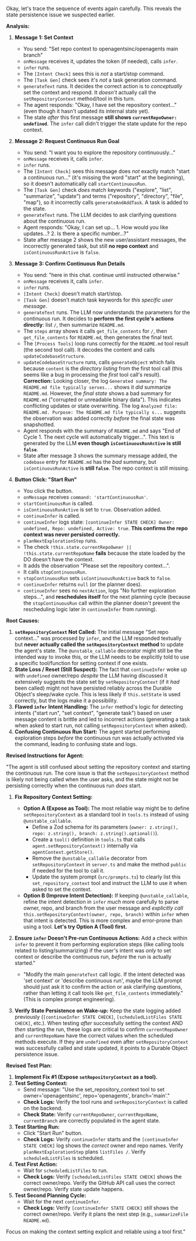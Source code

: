 Okay, let's trace the sequence of events again carefully. This reveals the state persistence issue we suspected earlier.

**Analysis:**

1.  **Message 1: Set Context**
    *   You send: "Set repo context to openagentsinc/openagents main branch"
    *   `onMessage` receives it, updates the token (if needed), calls `infer`.
    *   `infer` runs.
    *   The `[Intent Check]` sees this is *not* a start/stop command.
    *   The `[Task Gen]` check sees it's *not* a task generation command.
    *   `generateText` runs. It decides the correct action is to *conceptually* set the context and respond. It *doesn't* actually call the `setRepositoryContext` method/tool in this turn.
    *   The agent responds: "Okay, I have set the repository context..." (even though it hasn't updated its internal state yet).
    *   The state *after* this first message **still shows `currentRepoOwner: undefined`**. The `infer` call didn't trigger the state update for the repo context.

2.  **Message 2: Request Continuous Run Goal**
    *   You send: "I want you to explore the repository continuously..."
    *   `onMessage` receives it, calls `infer`.
    *   `infer` runs.
    *   The `[Intent Check]` sees this message does *not* exactly match "start a continuous run..." (it's missing the word "start" at the beginning), so it doesn't automatically call `startContinuousRun`.
    *   The `[Task Gen]` check *does* match keywords ("explore", "list", "summarize", "update") and terms ("repository", "directory", "file", "map"), so it incorrectly calls `generateAndAddTask`. A task is added to the state.
    *   `generateText` runs. The LLM decides to ask clarifying questions about the continuous run.
    *   Agent responds: "Okay, I can set up... 1. How would you like updates...? 2. Is there a specific number...?"
    *   State after message 2 shows the new user/assistant messages, the incorrectly generated task, but still **no repo context** and `isContinuousRunActive` is `false`.

3.  **Message 3: Confirm Continuous Run Details**
    *   You send: "here in this chat. continue until instructed otherwise."
    *   `onMessage` receives it, calls `infer`.
    *   `infer` runs.
    *   `[Intent Check]` doesn't match start/stop.
    *   `[Task Gen]` doesn't match task keywords for *this specific user message*.
    *   `generateText` runs. The LLM now understands the parameters for the continuous run. It decides to **perform the first cycle's actions directly**: list `/`, then summarize `README.md`.
    *   The `steps` array shows it calls `get_file_contents` for `/`, then `get_file_contents` for `README.md`, then generates the final text.
    *   The `[Process Tools]` loop runs correctly for the `README.md` tool result (the second tool call). It decodes the content and calls `updateCodebaseStructure`.
    *   `updateCodebaseStructure` runs, calls `generateObject` which fails because `content` is the *directory listing* from the first tool call (this seems like a bug in processing the *first* tool call's result). **Correction:** Looking closer, the log `Generated summary: The README.md file typically serves...` shows it *did* summarize `README.md`. However, the *final state* shows a bad summary for `README.md` ("corrupted or unreadable binary data"). This indicates conflicting updates or state overwriting. The log `Analyzed file: README.md. Purpose: The README.md file typically s...` suggests the observation was added correctly *before* the final state was snapshotted.
    *   Agent responds with the summary of `README.md` and says "End of Cycle 1. The next cycle will automatically trigger...". This text is generated by the LLM **even though `isContinuousRunActive` is still `false`**.
    *   State after message 3 shows the summary message added, the `codebase` entry for `README.md` has the *bad* summary, but `isContinuousRunActive` is **still `false`**. The repo context is still missing.

4.  **Button Click: "Start Run"**
    *   You click the button.
    *   `onMessage` receives `command: 'startContinuousRun'`.
    *   `startContinuousRun` is called.
    *   `isContinuousRunActive` is set to `true`. Observation added.
    *   `continueInfer` is called.
    *   `continueInfer` logs state: `[continueInfer STATE CHECK] Owner: undefined, Repo: undefined, Active: true`. **This confirms the repo context was never persisted correctly.**
    *   `planNextExplorationStep` runs.
    *   The check `!this.state.currentRepoOwner || !this.state.currentRepoName` **fails** because the state loaded by the DO doesn't have the context.
    *   It adds the observation "Please set the repository context...".
    *   It calls `stopContinuousRun`.
    *   `stopContinuousRun` sets `isContinuousRunActive` back to `false`.
    *   `continueInfer` returns `null` (or the planner does).
    *   `continueInfer` sees no `nextAction`, logs "No further exploration steps...", and **reschedules itself** for the next planning cycle (because the `stopContinuousRun` call within the planner doesn't prevent the rescheduling logic later in `continueInfer` from running).

**Root Causes:**

1.  **`setRepositoryContext` Not Called:** The initial message "Set repo context..." was processed by `infer`, and the LLM responded textually but **never actually called the `setRepositoryContext` method** to update the agent's state. The `@unstable_callable` decorator might still be the intended way to invoke this, or the LLM needs to be explicitly told to use a specific tool/function for setting context if one exists.
2.  **State Loss / Reset (Still Suspect):** The fact that `continueInfer` woke up with `undefined` owner/repo *despite* the LLM having discussed it extensively suggests the state set by `setRepositoryContext` (if it *had* been called) might not have persisted reliably across the Durable Object's sleep/wake cycle. This is less likely if `this.setState` is used correctly, but the logs make it a possibility.
3.  **Flawed `infer` Intent Handling:** The `infer` method's logic for detecting intents ("start run", "set context", "generate task") based on user message content is brittle and led to incorrect actions (generating a task when asked to start run, not calling `setRepositoryContext` when asked).
4.  **Confusing Continuous Run Start:** The agent started performing exploration steps *before* the continuous run was actually activated via the command, leading to confusing state and logs.

**Revised Instructions for Agent:**

"The agent is still confused about setting the repository context and starting the continuous run. The core issue is that the `setRepositoryContext` method is likely not being called when the user asks, and the state might not be persisting correctly when the continuous run *does* start.

1.  **Fix Repository Context Setting:**
    *   **Option A (Expose as Tool):** The most reliable way might be to define `setRepositoryContext` as a standard tool in `tools.ts` instead of using `@unstable_callable`.
        *   Define a Zod schema for its parameters (`owner: z.string(), repo: z.string(), branch: z.string().optional()`).
        *   Create a `tool()` definition in `tools.ts` that calls `agent.setRepositoryContext()` internally via `agentContext.getStore()`.
        *   Remove the `@unstable_callable` decorator from `setRepositoryContext` in `server.ts` and make the method `public` if needed for the tool to call it.
        *   Update the system prompt (`src/prompts.ts`) to clearly list this `set_repository_context` tool and instruct the LLM to use it when asked to set the context.
    *   **Option B (Improve Intent Detection):** If keeping `@unstable_callable`, refine the intent detection in `infer` *much* more carefully to parse owner, repo, and branch from the user message and *explicitly call* `this.setRepositoryContext(owner, repo, branch)` within `infer` when that intent is detected. This is more complex and error-prone than using a tool. **Let's try Option A (Tool) first.**

2.  **Ensure `infer` Doesn't Pre-run Continuous Actions:** Add a check within `infer` to prevent it from performing exploration steps (like calling tools related to listing/summarizing) if the user's intent was *only* to set context or describe the continuous run, *before* the run is actually started."
    *   "Modify the main `generateText` call logic. If the intent detected was 'set context' or 'describe continuous run', maybe the LLM prompt should just ask it to confirm the action or ask clarifying questions, rather than letting it call tools like `get_file_contents` immediately." (This is complex prompt engineering).

3.  **Verify State Persistence on Wake-up:** Keep the state logging added previously (`[continueInfer STATE CHECK]`, `[scheduledListFiles STATE CHECK]`, etc.). When testing *after* successfully setting the context AND *then* starting the run, these logs are critical to confirm `currentRepoOwner` and `currentRepoName` have the correct values when the scheduled methods execute. If they are `undefined` even after `setRepositoryContext` was successfully called and state updated, it points to a Durable Object persistence issue.

**Revised Test Plan:**

1.  **Implement Fix #1 (Expose `setRepositoryContext` as a tool).**
2.  **Test Setting Context:**
    *   Send message: "Use the set_repository_context tool to set owner='openagentsinc', repo='openagents', branch='main'."
    *   **Check Logs:** Verify the tool runs and `setRepositoryContext` is called on the backend.
    *   **Check State:** Verify `currentRepoOwner`, `currentRepoName`, `currentBranch` are correctly populated in the agent state.
3.  **Test Starting Run:**
    *   Click "Start Run" button.
    *   **Check Logs:** Verify `continueInfer` starts and the `[continueInfer STATE CHECK]` log shows the *correct* owner and repo names. Verify `planNextExplorationStep` plans `listFiles /`. Verify `scheduledListFiles` is scheduled.
4.  **Test First Action:**
    *   Wait for `scheduledListFiles` to run.
    *   **Check Logs:** Verify `[scheduledListFiles STATE CHECK]` shows the correct owner/repo. Verify the GitHub API call uses the correct owner/repo. Verify state update happens.
5.  **Test Second Planning Cycle:**
    *   Wait for the next `continueInfer`.
    *   **Check Logs:** Verify `[continueInfer STATE CHECK]` *still* shows the correct owner/repo. Verify it plans the next step (e.g., `summarizeFile README.md`).

Focus on making the context setting explicit and reliable using a tool first."
